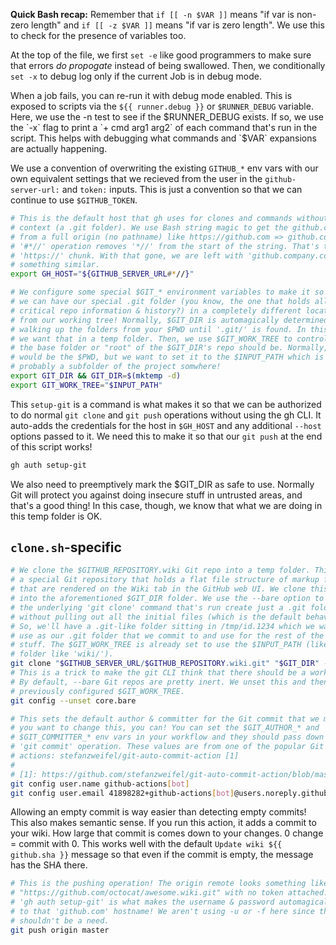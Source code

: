 **Quick Bash recap:** Remember that `if [[ -n $VAR ]]` means "if var is non-zero
length" and `if [[ -z $VAR ]]` means "if var is zero length". We use this to
check for the presence of variables too.

At the top of the file, we first `set -e` like good programmers to make sure
that errors _do propogate_ instead of being swallowed. Then, we conditionally
`set -x` to debug log only if the current Job is in debug mode.

When a job fails, you can re-run it with debug mode enabled. This is exposed
to scripts via the `${{ runner.debug }}` or `$RUNNER_DEBUG` variable. Here, we
use the -n test to see if the $RUNNER_DEBUG exists. If so, we use the `-x` flag
to print a `+ cmd arg1 arg2` of each command that's run in the script. This
helps with debugging what commands and `$VAR` expansions are actually happening.

We use a convention of overwriting the existing `GITHUB_*` env vars with our own
equivalent settings that we recieved from the user in the `github-server-url:`
and `token:` inputs. This is just a convention so that we can continue to use
`$GITHUB_TOKEN`.

```sh
# This is the default host that gh uses for clones and commands without a repo
# context (a .git folder). We use Bash string magic to get the github.com part
# from a full origin (no pathname) like https://github.com => github.com. The
# '#*//' operation removes '*//' from the start of the string. That's the
# 'https://' chunk. With that gone, we are left with 'github.company.com' or
# something similar.
export GH_HOST="${GITHUB_SERVER_URL#*//}"
```

```sh
# We configure some special $GIT_* environment variables to make it so that
# we can have our special .git folder (you know, the one that holds all the
# critical repo information & history?) in a completely different location
# from our working tree! Normally, $GIT_DIR is automagically determined by
# walking up the folders from your $PWD until '.git/' is found. In this case,
# we want that in a temp folder. Then, we use $GIT_WORK_TREE to control what
# the base folder or "root" of the $GIT_DIR's repo should be. Normally, this
# would be the $PWD, but we want to set it to the $INPUT_PATH which is
# probably a subfolder of the project somwhere!
export GIT_DIR && GIT_DIR=$(mktemp -d)
export GIT_WORK_TREE="$INPUT_PATH"
```

This `setup-git` is a command is what makes it so that we can be authorized to
do normal `git clone` and `git push` operations without using the gh CLI. It
auto-adds the credentials for the host in `$GH_HOST` and any additional `--host`
options passed to it. We need this to make it so that our `git push` at the
end of this script works!

```sh
gh auth setup-git
```

We also need to preemptively mark the $GIT_DIR as safe to use. Normally Git
will protect you against doing insecure stuff in untrusted areas, and that's
a good thing! In this case, though, we know that what we are doing in this
temp folder is OK.

## `clone.sh`-specific

```sh
# We clone the $GITHUB_REPOSITORY.wiki Git repo into a temp folder. This is
# a special Git repository that holds a flat file structure of markup files
# that are rendered on the Wiki tab in the GitHub web UI. We clone this repo
# into the aforementioned $GIT_DIR folder. We use the --bare option to make
# the underlying 'git clone' command that's run create just a .git folder
# without pulling out all the initial files (which is the default behaviour).
# So, we'll have a .git-like folder sitting in /tmp/id.1234 which we want to
# use as our .git folder that we commit to and use for the rest of the Git
# stuff. The $GIT_WORK_TREE is already set to use the $INPUT_PATH (likely a
# folder like 'wiki/').
git clone "$GITHUB_SERVER_URL/$GITHUB_REPOSITORY.wiki.git" "$GIT_DIR" --bare
# This is a trick to make the git CLI think that there should be a worktree too!
# By default, --bare Git repos are pretty inert. We unset this and then use our
# previously configured $GIT_WORK_TREE.
git config --unset core.bare
```

```sh
# This sets the default author & committer for the Git commit that we make. If
# you want to change this, you can! You can set the $GIT_AUTHOR_* and
# $GIT_COMMITTER_* env vars in your workflow and they should pass down to this
# 'git commit' operation. These values are from one of the popular Git commit
# actions: stefanzweifel/git-auto-commit-action [1]
#
# [1]: https://github.com/stefanzweifel/git-auto-commit-action/blob/master/action.yml#L35-L42
git config user.name github-actions[bot]
git config user.email 41898282+github-actions[bot]@users.noreply.github.com
```

Allowing an empty commit is way easier than detecting empty commits! This also
makes semantic sense. If you run this action, it adds a commit to your wiki.
How large that commit is comes down to your changes. 0 change = commit with 0.
This works well with the default `Update wiki ${{ github.sha }}` message so
that even if the commit is empty, the message has the SHA there.

```sh
# This is the pushing operation! The origin remote looks something like:
# "https://github.com/octocat/awesome.wiki.git" with no token attached. That
# 'gh auth setup-git' is what makes the username & password automagically attach
# to that 'github.com' hostname! We aren't using -u or -f here since there
# shouldn't be a need.
git push origin master
```
